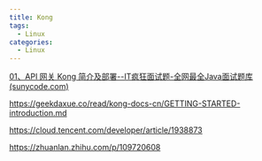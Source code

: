 ```yaml
---
title: Kong
tags:
  - Linux
categories:
  - Linux
---
```
















[01、API 网关 Kong 简介及部署--IT疯狂面试题-全网最全Java面试题库 (sunycode.com)](http://www.sunycode.com/article/2760)

https://geekdaxue.co/read/kong-docs-cn/GETTING-STARTED-introduction.md

https://cloud.tencent.com/developer/article/1938873

https://zhuanlan.zhihu.com/p/109720608